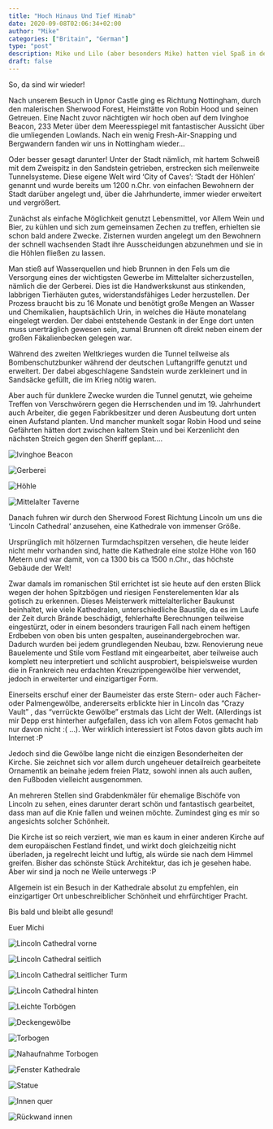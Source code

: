 ```yaml
---
title: "Hoch Hinaus Und Tief Hinab"
date: 2020-09-08T02:06:34+02:00
author: "Mike"
categories: ["Britain", "German"]
type: "post"
description: Mike und Lilo (aber besonders Mike) hatten viel Spaß in der unterirdischen Stadt Nottinghams sowie in der Kathedrale in Lincoln
draft: false
---
```






So, da sind wir wieder! 

Nach unserem Besuch in Upnor Castle ging es Richtung Nottingham, durch den malerischen Sherwood Forest, Heimstätte von Robin Hood und seinen Getreuen. Eine Nacht zuvor nächtigten wir hoch oben auf dem Ivinghoe Beacon, 233 Meter über dem Meeresspiegel mit fantastischer Aussicht über die umliegenden Lowlands. Nach ein wenig Fresh-Air-Snapping und Bergwandern fanden wir uns in Nottingham wieder…

Oder besser gesagt darunter! Unter der Stadt nämlich, mit hartem Schweiß mit dem Zweispitz in den Sandstein getrieben, erstrecken sich meilenweite Tunnelsysteme. Diese eigene Welt wird ‘City of Caves’: ‘Stadt der Höhlen’ genannt und wurde bereits um 1200 n.Chr. von einfachen Bewohnern der Stadt darüber angelegt und, über die Jahrhunderte, immer wieder erweitert und vergrößert. 

Zunächst als einfache Möglichkeit genutzt Lebensmittel, vor Allem Wein und Bier, zu kühlen und sich zum gemeinsamen Zechen zu treffen, erhielten sie schon bald andere Zwecke. Zisternen wurden angelegt um den Bewohnern der schnell wachsenden Stadt ihre Ausscheidungen abzunehmen und sie in die Höhlen fließen zu lassen.  

Man stieß auf Wasserquellen und hieb Brunnen in den Fels um die Versorgung eines der wichtigsten Gewerbe im Mittelalter sicherzustellen, nämlich die der Gerberei. Dies ist die Handwerkskunst aus stinkenden, labbrigen Tierhäuten gutes, widerstandsfähiges Leder herzustellen. Der Prozess braucht bis zu 16 Monate und benötigt große Mengen an Wasser und Chemikalien, hauptsächlich Urin, in welches die Häute monatelang eingelegt werden. Der dabei entstehende Gestank in der Enge dort unten muss unerträglich gewesen sein, zumal Brunnen oft direkt neben einem der großen Fäkalienbecken gelegen war. 

Während des zweiten Weltkrieges wurden die Tunnel teilweise als Bombenschutzbunker während der deutschen Luftangriffe genutzt und erweitert. Der dabei abgeschlagene Sandstein wurde zerkleinert und in Sandsäcke gefüllt, die im Krieg nötig waren. 

Aber auch für dunklere Zwecke wurden die Tunnel genutzt, wie geheime Treffen von Verschwörern gegen die Herrschenden und im 19. Jahrhundert auch Arbeiter, die gegen Fabrikbesitzer und deren Ausbeutung dort unten einen Aufstand planten. Und mancher munkelt sogar Robin Hood und seine Gefährten hätten dort zwischen kaltem Stein und bei  Kerzenlicht den nächsten Streich gegen den Sheriff geplant….


<div class="swiper-container"><div class="swiper-wrapper"><div class="swiper-slide">
    
![Ivinghoe Beacon](00_ivinghoe.jpg)

</div><div class="swiper-slide">    

![Gerberei](01_nottingham1.jpg)

</div><div class="swiper-slide">

![Höhle](02_nottingham2.jpg)

</div><div class="swiper-slide">

![Mittelalter Taverne](03_nottingham3.jpg)

</div></div><div class="swiper-button-prev"></div><div class="swiper-button-next"></div></div>



Danach fuhren wir durch den Sherwood Forest Richtung Lincoln um uns die ‘Lincoln Cathedral’ anzusehen, eine Kathedrale von immenser Größe.

Ursprünglich mit hölzernen Turmdachspitzen versehen, die heute leider nicht mehr vorhanden sind, hatte die Kathedrale eine stolze Höhe von 160 Metern und war damit, von ca 1300 bis ca 1500 n.Chr., das höchste Gebäude der Welt! 

Zwar damals im romanischen Stil errichtet ist sie heute auf den ersten Blick wegen der hohen Spitzbögen und riesigen Fensterelementen klar als gotisch zu erkennen. Dieses Meisterwerk mittelalterlicher Baukunst beinhaltet, wie viele Kathedralen, unterschiedliche Baustile, da es im Laufe der Zeit durch Brände beschädigt, fehlerhafte Berechnungen teilweise eingestürzt, oder in einem besonders traurigen Fall nach einem heftigen Erdbeben von oben bis unten gespalten, auseinandergebrochen war. Dadurch wurden bei jedem grundlegenden Neubau, bzw. Renovierung neue Bauelemente und Stile vom Festland mit eingearbeitet, aber teilweise auch komplett neu interpretiert und schlicht ausprobiert, beispielsweise wurden die in Frankreich neu erdachten Kreuzrippengewölbe hier verwendet, jedoch in erweiterter und einzigartiger Form. 

Einerseits erschuf einer der Baumeister das erste Stern- oder auch Fächer- oder Palmengewölbe, andererseits erblickte hier in Lincoln das “Crazy Vault” , das “verrückte Gewölbe” erstmals das Licht der Welt. (Allerdings ist mir Depp erst hinterher aufgefallen, dass ich von allem Fotos gemacht hab nur davon nicht :(  ...). Wer wirklich interessiert ist Fotos davon gibts auch im Internet :P 

Jedoch sind die Gewölbe lange nicht die einzigen Besonderheiten der Kirche. Sie zeichnet sich vor allem durch ungeheuer detailreich gearbeitete Ornamentik an beinahe jedem freien Platz, sowohl innen als auch außen, den Fußboden vielleicht ausgenommen. 

An mehreren Stellen sind Grabdenkmäler für ehemalige Bischöfe von Lincoln zu sehen, eines darunter derart schön und fantastisch gearbeitet, dass man auf die Knie fallen und weinen möchte. Zumindest ging es mir so angesichts solcher Schönheit. 

Die Kirche ist so reich verziert, wie man es kaum in einer anderen Kirche auf dem europäischen Festland findet, und wirkt doch gleichzeitig nicht überladen, ja regelrecht leicht und luftig, als würde sie nach dem Himmel greifen. Bisher das schönste Stück Architektur, das ich je gesehen habe. Aber wir sind ja noch ne Weile unterwegs :P

Allgemein ist ein Besuch in der Kathedrale absolut zu empfehlen, ein einzigartiger Ort unbeschreiblicher Schönheit und ehrfürchtiger Pracht.

Bis bald und bleibt alle gesund!

Euer Michi


<div class="swiper-container"><div class="swiper-wrapper"><div class="swiper-slide">

![Lincoln Cathedral vorne](04_licoln.jpg)

</div><div class="swiper-slide">

![Lincoln Cathedral seitlich](05_lincoln_side.jpg)

</div><div class="swiper-slide">

![Lincoln Cathedral seitlicher Turm](06_lincoln_side2.jpg)

</div><div class="swiper-slide">

![Lincoln Cathedral hinten](07_lincoln_back.jpg)

</div><div class="swiper-slide">

![Leichte Torbögen](08_inside1.jpg)

</div><div class="swiper-slide">

![Deckengewölbe](09_inside2.jpg)

</div><div class="swiper-slide">

![Torbogen](10_inside3.jpg)

</div><div class="swiper-slide">

![Nahaufnahme Torbogen](11_inside4.jpg)

</div><div class="swiper-slide">

![Fenster Kathedrale](12_inside5.jpg)

</div><div class="swiper-slide">

![Statue](13_inside6.png)

</div><div class="swiper-slide">

![Innen quer](14_inside7.png)

</div><div class="swiper-slide">

![Rückwand innen](15_inside8.png)

</div></div><div class="swiper-button-prev"></div><div class="swiper-button-next"></div></div>